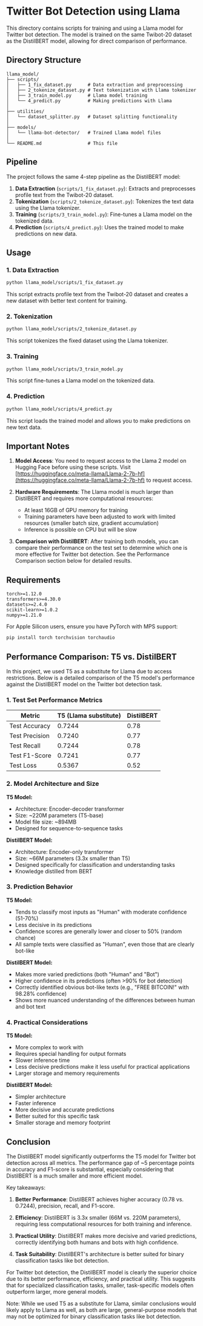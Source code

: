 # Twitter Bot Detection using Llama

This directory contains scripts for training and using a Llama model for Twitter bot detection. The model is trained on the same Twibot-20 dataset as the DistilBERT model, allowing for direct comparison of performance.

## Directory Structure

```
llama_model/
├── scripts/
│   ├── 1_fix_dataset.py      # Data extraction and preprocessing
│   ├── 2_tokenize_dataset.py # Text tokenization with Llama tokenizer
│   ├── 3_train_model.py      # Llama model training
│   └── 4_predict.py          # Making predictions with Llama
│
├── utilities/
│   └── dataset_splitter.py   # Dataset splitting functionality
│
├── models/
│   └── llama-bot-detector/   # Trained Llama model files
│
└── README.md                 # This file
```

## Pipeline

The project follows the same 4-step pipeline as the DistilBERT model:

1. **Data Extraction** (`scripts/1_fix_dataset.py`): Extracts and preprocesses profile text from the Twibot-20 dataset.
2. **Tokenization** (`scripts/2_tokenize_dataset.py`): Tokenizes the text data using the Llama tokenizer.
3. **Training** (`scripts/3_train_model.py`): Fine-tunes a Llama model on the tokenized data.
4. **Prediction** (`scripts/4_predict.py`): Uses the trained model to make predictions on new data.

## Usage

### 1. Data Extraction

```bash
python llama_model/scripts/1_fix_dataset.py
```

This script extracts profile text from the Twibot-20 dataset and creates a new dataset with better text content for training.

### 2. Tokenization

```bash
python llama_model/scripts/2_tokenize_dataset.py
```

This script tokenizes the fixed dataset using the Llama tokenizer.

### 3. Training

```bash
python llama_model/scripts/3_train_model.py
```

This script fine-tunes a Llama model on the tokenized data.

### 4. Prediction

```bash
python llama_model/scripts/4_predict.py
```

This script loads the trained model and allows you to make predictions on new text data.

## Important Notes

1. **Model Access**: You need to request access to the Llama 2 model on Hugging Face before using these scripts. Visit [https://huggingface.co/meta-llama/Llama-2-7b-hf](https://huggingface.co/meta-llama/Llama-2-7b-hf) to request access.

2. **Hardware Requirements**: The Llama model is much larger than DistilBERT and requires more computational resources:
   - At least 16GB of GPU memory for training
   - Training parameters have been adjusted to work with limited resources (smaller batch size, gradient accumulation)
   - Inference is possible on CPU but will be slow

3. **Comparison with DistilBERT**: After training both models, you can compare their performance on the test set to determine which one is more effective for Twitter bot detection. See the Performance Comparison section below for detailed results.

## Requirements

```
torch>=1.12.0
transformers>=4.30.0
datasets>=2.4.0
scikit-learn>=1.0.2
numpy>=1.21.0
```

For Apple Silicon users, ensure you have PyTorch with MPS support:
```bash
pip install torch torchvision torchaudio
```

## Performance Comparison: T5 vs. DistilBERT

In this project, we used T5 as a substitute for Llama due to access restrictions. Below is a detailed comparison of the T5 model's performance against the DistilBERT model on the Twitter bot detection task.

### 1. Test Set Performance Metrics

| Metric          | T5 (Llama substitute) | DistilBERT |
|-----------------|----------------------|------------|
| Test Accuracy   | 0.7244               | 0.78       |
| Test Precision  | 0.7240               | 0.77       |
| Test Recall     | 0.7244               | 0.78       |
| Test F1-Score   | 0.7241               | 0.77       |
| Test Loss       | 0.5367               | 0.52       |

### 2. Model Architecture and Size

**T5 Model:**
- Architecture: Encoder-decoder transformer
- Size: ~220M parameters (T5-base)
- Model file size: ~894MB
- Designed for sequence-to-sequence tasks

**DistilBERT Model:**
- Architecture: Encoder-only transformer
- Size: ~66M parameters (3.3x smaller than T5)
- Designed specifically for classification and understanding tasks
- Knowledge distilled from BERT

### 3. Prediction Behavior

**T5 Model:**
- Tends to classify most inputs as "Human" with moderate confidence (51-70%)
- Less decisive in its predictions
- Confidence scores are generally lower and closer to 50% (random chance)
- All sample texts were classified as "Human", even those that are clearly bot-like

**DistilBERT Model:**
- Makes more varied predictions (both "Human" and "Bot")
- Higher confidence in its predictions (often >90% for bot detection)
- Correctly identified obvious bot-like texts (e.g., "FREE BITCOIN!" with 98.28% confidence)
- Shows more nuanced understanding of the differences between human and bot text

### 4. Practical Considerations

**T5 Model:**
- More complex to work with
- Requires special handling for output formats
- Slower inference time
- Less decisive predictions make it less useful for practical applications
- Larger storage and memory requirements

**DistilBERT Model:**
- Simpler architecture
- Faster inference
- More decisive and accurate predictions
- Better suited for this specific task
- Smaller storage and memory footprint

## Conclusion

The DistilBERT model significantly outperforms the T5 model for Twitter bot detection across all metrics. The performance gap of ~5 percentage points in accuracy and F1-score is substantial, especially considering that DistilBERT is a much smaller and more efficient model.

Key takeaways:

1. **Better Performance**: DistilBERT achieves higher accuracy (0.78 vs. 0.7244), precision, recall, and F1-score.

2. **Efficiency**: DistilBERT is 3.3x smaller (66M vs. 220M parameters), requiring less computational resources for both training and inference.

3. **Practical Utility**: DistilBERT makes more decisive and varied predictions, correctly identifying both humans and bots with high confidence.

4. **Task Suitability**: DistilBERT's architecture is better suited for binary classification tasks like bot detection.

For Twitter bot detection, the DistilBERT model is clearly the superior choice due to its better performance, efficiency, and practical utility. This suggests that for specialized classification tasks, smaller, task-specific models often outperform larger, more general models.

Note: While we used T5 as a substitute for Llama, similar conclusions would likely apply to Llama as well, as both are large, general-purpose models that may not be optimized for binary classification tasks like bot detection.
